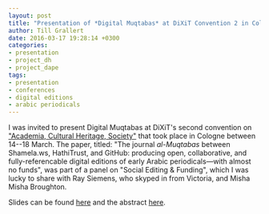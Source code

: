 ```yaml
---
layout: post
title: "Presentation of *Digital Muqtabas* at DiXiT Convention 2 in Cologne"
author: Till Grallert
date: 2016-03-17 19:28:14 +0300
categories:
- presentation
- project_dh
- project_dape
tags:
- presentation
- conferences
- digital editions
- arabic periodicals
---
```


I was invited to present Digital Muqtabas at DiXiT's second convention on ["Academia, Cultural Heritage, Society"](http://dixit.uni-koeln.de/programme/convention-2/) that took place in Cologne between 14--18 March. The paper, titled: "The journal *al-Muqtabas* between Shamela.ws, HathiTrust, and GitHub: producing open, collaborative, and fully-referencable digital editions of early Arabic periodicals—with almost no funds", was part of a panel on "Social Editing & Funding", which I was lucky to share with Ray Siemens, who skyped in from Victoria, and Misha Misha Broughton.

Slides can be found [here](https://tillgrallert.github.io/slides/Dixit2) and the abstract [here](http://dixit.uni-koeln.de/convention-2-abstracts/#grallert).